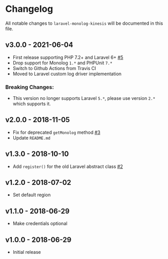 # Changelog

All notable changes to `laravel-monolog-kinesis` will be documented in this file.

## v3.0.0 - 2021-06-04

- First release supporting PHP 7.2+ and Laravel 6+ [#5](https://github.com/Pod-Point/laravel-monolog-kinesis/pull/5)
- Drop support for Monolog `1.*` and PHPUnit `7.*`
- Switch to Github Actions from Travis CI
- Moved to Laravel custom log driver implementation

### Breaking Changes:

- This version no longer supports Laravel `5.*`, please use version `2.*` which supports it.

## v2.0.0 - 2018-11-05

- Fix for deprecated `getMonolog` method [#3](https://github.com/Pod-Point/laravel-monolog-kinesis/pull/3)
- Update `README.md`

## v1.3.0 - 2018-10-10

- Add `register()` for the old Laravel abstract class [#2](https://github.com/Pod-Point/laravel-monolog-kinesis/pull/2)

## v1.2.0 - 2018-07-02

- Set default region

## v1.1.0 - 2018-06-29

- Make credentials optional

## v1.0.0 - 2018-06-29

- Initial release
